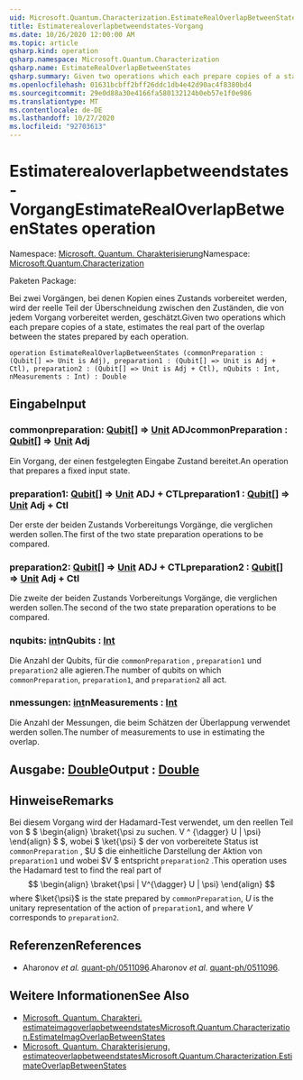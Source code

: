 ```yaml
---
uid: Microsoft.Quantum.Characterization.EstimateRealOverlapBetweenStates
title: Estimaterealoverlapbetweendstates-Vorgang
ms.date: 10/26/2020 12:00:00 AM
ms.topic: article
qsharp.kind: operation
qsharp.namespace: Microsoft.Quantum.Characterization
qsharp.name: EstimateRealOverlapBetweenStates
qsharp.summary: Given two operations which each prepare copies of a state, estimates the real part of the overlap between the states prepared by each operation.
ms.openlocfilehash: 01631bcbff2bff26ddc1db4e42d90ac4f8380bd4
ms.sourcegitcommit: 29e0d88a30e4166fa580132124b0eb57e1f0e986
ms.translationtype: MT
ms.contentlocale: de-DE
ms.lasthandoff: 10/27/2020
ms.locfileid: "92703613"
---
```

# <a name="estimaterealoverlapbetweenstates-operation"></a><span data-ttu-id="2d688-102">Estimaterealoverlapbetweendstates-Vorgang</span><span class="sxs-lookup"><span data-stu-id="2d688-102">EstimateRealOverlapBetweenStates operation</span></span>

<span data-ttu-id="2d688-103">Namespace: [Microsoft. Quantum. Charakterisierung](xref:Microsoft.Quantum.Characterization)</span><span class="sxs-lookup"><span data-stu-id="2d688-103">Namespace: [Microsoft.Quantum.Characterization](xref:Microsoft.Quantum.Characterization)</span></span>

<span data-ttu-id="2d688-104">Paketen [](https://nuget.org/packages/)</span><span class="sxs-lookup"><span data-stu-id="2d688-104">Package: [](https://nuget.org/packages/)</span></span>


<span data-ttu-id="2d688-105">Bei zwei Vorgängen, bei denen Kopien eines Zustands vorbereitet werden, wird der reelle Teil der Überschneidung zwischen den Zuständen, die von jedem Vorgang vorbereitet werden, geschätzt.</span><span class="sxs-lookup"><span data-stu-id="2d688-105">Given two operations which each prepare copies of a state, estimates the real part of the overlap between the states prepared by each operation.</span></span>

```qsharp
operation EstimateRealOverlapBetweenStates (commonPreparation : (Qubit[] => Unit is Adj), preparation1 : (Qubit[] => Unit is Adj + Ctl), preparation2 : (Qubit[] => Unit is Adj + Ctl), nQubits : Int, nMeasurements : Int) : Double
```


## <a name="input"></a><span data-ttu-id="2d688-106">Eingabe</span><span class="sxs-lookup"><span data-stu-id="2d688-106">Input</span></span>

### <a name="commonpreparation--qubit--unit-adj"></a><span data-ttu-id="2d688-107">commonpreparation: [Qubit](xref:microsoft.quantum.lang-ref.qubit)[] => [Unit](xref:microsoft.quantum.lang-ref.unit) ADJ</span><span class="sxs-lookup"><span data-stu-id="2d688-107">commonPreparation : [Qubit](xref:microsoft.quantum.lang-ref.qubit)[] => [Unit](xref:microsoft.quantum.lang-ref.unit) Adj</span></span>

<span data-ttu-id="2d688-108">Ein Vorgang, der einen festgelegten Eingabe Zustand bereitet.</span><span class="sxs-lookup"><span data-stu-id="2d688-108">An operation that prepares a fixed input state.</span></span>


### <a name="preparation1--qubit--unit-adj--ctl"></a><span data-ttu-id="2d688-109">preparation1: [Qubit](xref:microsoft.quantum.lang-ref.qubit)[] => [Unit](xref:microsoft.quantum.lang-ref.unit) ADJ + CTL</span><span class="sxs-lookup"><span data-stu-id="2d688-109">preparation1 : [Qubit](xref:microsoft.quantum.lang-ref.qubit)[] => [Unit](xref:microsoft.quantum.lang-ref.unit) Adj + Ctl</span></span>

<span data-ttu-id="2d688-110">Der erste der beiden Zustands Vorbereitungs Vorgänge, die verglichen werden sollen.</span><span class="sxs-lookup"><span data-stu-id="2d688-110">The first of the two state preparation operations to be compared.</span></span>


### <a name="preparation2--qubit--unit-adj--ctl"></a><span data-ttu-id="2d688-111">preparation2: [Qubit](xref:microsoft.quantum.lang-ref.qubit)[] => [Unit](xref:microsoft.quantum.lang-ref.unit) ADJ + CTL</span><span class="sxs-lookup"><span data-stu-id="2d688-111">preparation2 : [Qubit](xref:microsoft.quantum.lang-ref.qubit)[] => [Unit](xref:microsoft.quantum.lang-ref.unit) Adj + Ctl</span></span>

<span data-ttu-id="2d688-112">Die zweite der beiden Zustands Vorbereitungs Vorgänge, die verglichen werden sollen.</span><span class="sxs-lookup"><span data-stu-id="2d688-112">The second of the two state preparation operations to be compared.</span></span>


### <a name="nqubits--int"></a><span data-ttu-id="2d688-113">nqubits: [int](xref:microsoft.quantum.lang-ref.int)</span><span class="sxs-lookup"><span data-stu-id="2d688-113">nQubits : [Int](xref:microsoft.quantum.lang-ref.int)</span></span>

<span data-ttu-id="2d688-114">Die Anzahl der Qubits, für die `commonPreparation` , `preparation1` und `preparation2` alle agieren.</span><span class="sxs-lookup"><span data-stu-id="2d688-114">The number of qubits on which `commonPreparation`, `preparation1`, and `preparation2` all act.</span></span>


### <a name="nmeasurements--int"></a><span data-ttu-id="2d688-115">nmessungen: [int](xref:microsoft.quantum.lang-ref.int)</span><span class="sxs-lookup"><span data-stu-id="2d688-115">nMeasurements : [Int](xref:microsoft.quantum.lang-ref.int)</span></span>

<span data-ttu-id="2d688-116">Die Anzahl der Messungen, die beim Schätzen der Überlappung verwendet werden sollen.</span><span class="sxs-lookup"><span data-stu-id="2d688-116">The number of measurements to use in estimating the overlap.</span></span>



## <a name="output--double"></a><span data-ttu-id="2d688-117">Ausgabe: [Double](xref:microsoft.quantum.lang-ref.double)</span><span class="sxs-lookup"><span data-stu-id="2d688-117">Output : [Double](xref:microsoft.quantum.lang-ref.double)</span></span>



## <a name="remarks"></a><span data-ttu-id="2d688-118">Hinweise</span><span class="sxs-lookup"><span data-stu-id="2d688-118">Remarks</span></span>

<span data-ttu-id="2d688-119">Bei diesem Vorgang wird der Hadamard-Test verwendet, um den reellen Teil von $ $ \begin{align} \braket{\psi zu suchen. V ^ {\dagger} U | \psi} \end{align} $ $, wobei $ \ket{\psi} $ der von vorbereitete Status ist `commonPreparation` , $U $ die einheitliche Darstellung der Aktion von `preparation1` und wobei $V $ entspricht `preparation2` .</span><span class="sxs-lookup"><span data-stu-id="2d688-119">This operation uses the Hadamard test to find the real part of $$ \begin{align} \braket{\psi | V^{\dagger} U | \psi} \end{align} $$ where $\ket{\psi}$ is the state prepared by `commonPreparation`, $U$ is the unitary representation of the action of `preparation1`, and where $V$ corresponds to `preparation2`.</span></span>

## <a name="references"></a><span data-ttu-id="2d688-120">Referenzen</span><span class="sxs-lookup"><span data-stu-id="2d688-120">References</span></span>

- <span data-ttu-id="2d688-121">Aharonov *et al.* [quant-ph/0511096](https://arxiv.org/abs/quant-ph/0511096).</span><span class="sxs-lookup"><span data-stu-id="2d688-121">Aharonov *et al.* [quant-ph/0511096](https://arxiv.org/abs/quant-ph/0511096).</span></span>

## <a name="see-also"></a><span data-ttu-id="2d688-122">Weitere Informationen</span><span class="sxs-lookup"><span data-stu-id="2d688-122">See Also</span></span>

- [<span data-ttu-id="2d688-123">Microsoft. Quantum. Charakteri. estimateimagoverlapbetweendstates</span><span class="sxs-lookup"><span data-stu-id="2d688-123">Microsoft.Quantum.Characterization.EstimateImagOverlapBetweenStates</span></span>](xref:Microsoft.Quantum.Characterization.EstimateImagOverlapBetweenStates)
- [<span data-ttu-id="2d688-124">Microsoft. Quantum. Charakterisierung. estimateoverlapbetweendstates</span><span class="sxs-lookup"><span data-stu-id="2d688-124">Microsoft.Quantum.Characterization.EstimateOverlapBetweenStates</span></span>](xref:Microsoft.Quantum.Characterization.EstimateOverlapBetweenStates)